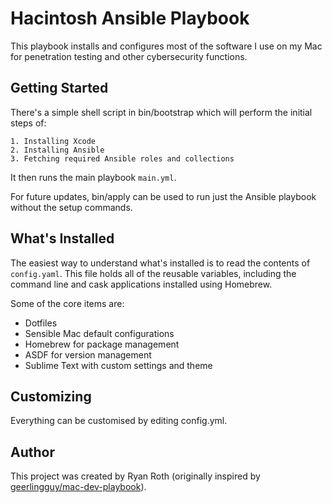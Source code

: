 # Hacintosh Ansible Playbook

This playbook installs and configures most of the software I use on my Mac for penetration testing and other cybersecurity functions.

## Getting Started

There's a simple shell script in bin/bootstrap which will perform the initial steps of:

    1. Installing Xcode
    2. Installing Ansible
    3. Fetching required Ansible roles and collections

It then runs the main playbook `main.yml`.

For future updates, bin/apply can be used to run just the Ansible playbook without the setup commands.

## What's Installed

The easiest way to understand what's installed is to read the contents of `config.yaml`. This file holds all of the reusable variables, including the command line and cask applications installed using Homebrew.

Some of the core items are:

- Dotfiles
- Sensible Mac default configurations
- Homebrew for package management
- ASDF for version management
- Sublime Text with custom settings and theme

## Customizing

Everything can be customised by editing config.yml.

## Author

This project was created by Ryan Roth (originally inspired by [geerlingguy/mac-dev-playbook](https://github.com/geerlingguy/mac-dev-playbook)).
